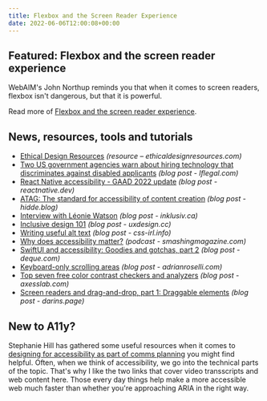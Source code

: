 ```yaml
---
title: Flexbox and the Screen Reader Experience
date: 2022-06-06T12:00:08+00:00
---
```


## Featured: Flexbox and the screen reader experience

WebAIM's John Northup reminds you that when it comes to screen readers, flexbox isn't dangerous, but that it is powerful.

Read more of [Flexbox and the screen reader experience](https://webaim.org/blog/flexbox-and-the-screen-reader-experience/).

## News, resources, tools and tutorials

- [Ethical Design Resources](https://www.ethicaldesignresources.com/) *(resource – ethicaldesignresources.com)*
- [Two US government agencies warn about hiring technology that discriminates against disabled applicants](https://www.lflegal.com/2022/05/disability-discrimination-hiring-tech/) *(blog post - lflegal.com)*
- [React Native accessibility - GAAD 2022 update](https://reactnative.dev/blog/2022/05/19/GAAD-2022-update) *(blog post - reactnative.dev)*
- [ATAG: The standard for accessibility of content creation](https://hidde.blog/content-creation-accessibility/) *(blog post - hidde.blog)*
- [Interview with Léonie Watson](https://inklusiv.ca/interview-with-leonie-watson/) *(blog post - inklusiv.ca)*
- [Inclusive design 101](https://uxdesign.cc/inclusive-design-101-e3e4e756e519) *(blog post - uxdesign.cc)*
- [Writing useful alt text](https://css-irl.info/writing-useful-alt-text/) *(blog post - css-irl.info)*
- [Why does accessibility matter?](https://www.smashingmagazine.com/2022/05/smashing-podcast-episode-47/) *(podcast - smashingmagazine.com)*
- [SwiftUI and accessibility: Goodies and gotchas, part 2](https://www.deque.com/blog/swiftui-accessibility-goodies-gotchas-part-2/) *(blog post - deque.com)*
- [Keyboard-only scrolling areas](https://adrianroselli.com/2022/06/keyboard-only-scrolling-areas.html) *(blog post - adrianroselli.com)*
- [Top seven free color contrast checkers and analyzers](https://axesslab.com/top-color-contrast-checkers/) *(blog post - axesslab.com)*
- [Screen readers and drag-and-drop, part 1: Draggable elements](https://www.darins.page/articles/screen-readers-drag-drop-1) *(blog post - darins.page)*

## New to A11y?

Stephanie Hill has gathered some useful resources when it comes to [designing for accessibility as part of comms planning](https://gcs.civilservice.gov.uk/blog/designing-for-accessibility-as-part-of-comms-planning/) you might find helpful. Often, when we think of accessibility, we go into the technical parts of the topic. That's why I like the two links that cover video transscripts and web content here. Those every day things help make a more accessible web much faster than whether you're approaching ARIA in the right way.
